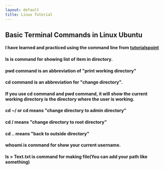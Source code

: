 ```yaml
---
layout: default
title: Linux Tutorial
---
```

## Basic Terminal Commands in Linux Ubuntu

#### I have learned and practiced using the command line from [tutorialspoint](https://www.tutorialspoint.com/unix/unix-useful-commands.htm)

#### ls is command for showing list of item in directory.


#### pwd command is an abbreviation of "print working directory"


#### cd command is an abbreviation for "change directory".


#### If you use cd command and pwd command, it will show the current working directory is the directory where the user is working.


#### cd ~/ or cd means "change directory to admin directory"


#### cd / means "change directory to root directory"


#### cd .. means "back to outside directory"


#### whoami is command for show your current username.


#### ls > Text.txt is command for making file(You can add your path like something)
